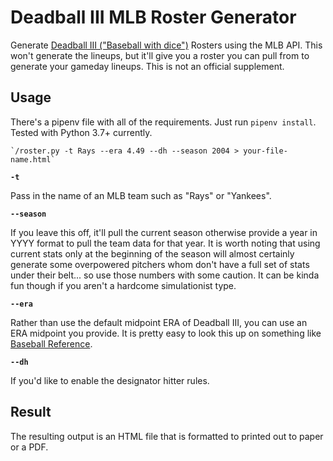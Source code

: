 # Deadball III MLB Roster Generator

Generate [Deadball III ("Baseball with dice")](https://wmakers.net/deadball) Rosters using the MLB API. This won't generate the lineups, but it'll give you a roster you can pull from to generate your gameday lineups. This is not an official supplement. 

## Usage

There's a pipenv file with all of the requirements. Just run `pipenv install`. Tested with Python 3.7+ currently.

	`/roster.py -t Rays --era 4.49 --dh --season 2004 > your-file-name.html`

**`-t`**

Pass in the name of an MLB team such as "Rays" or "Yankees".

**`--season`**

If you leave this off, it'll pull the current season otherwise provide a year in YYYY format to pull the team data for that year. It is worth noting that using current stats only at the beginning of the season will almost certainly generate some overpowered pitchers whom don't have a full set of stats under their belt... so use those numbers with some caution. It can be kinda fun though if you aren't a hardcome simulationist type.

**`--era`**

Rather than use the default midpoint ERA of Deadball III, you can use an ERA midpoint you provide. It is pretty easy to look this up on something like [Baseball Reference](https://www.baseball-reference.com).

**`--dh`**

If you'd like to enable the designator hitter rules.

## Result

The resulting output is an HTML file that is formatted to printed out to paper or a PDF.